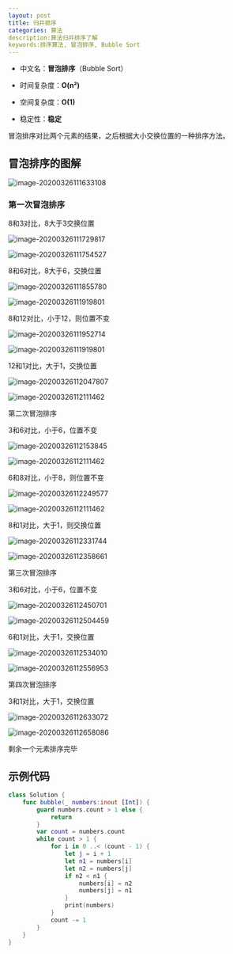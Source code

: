 ```yaml
---
layout: post
title: 归并排序
categories: 算法
description:算法归并排序了解
keywords:排序算法, 冒泡排序, Bubble Sort
---
```


- 中文名：**冒泡排序**（Bubble Sort）

- 时间复杂度：**O(n²)**
- 空间复杂度：**O(1)**
- 稳定性：**稳定**

冒泡排序对比两个元素的结果，之后根据大小交换位置的一种排序方法。

## 冒泡排序的图解

![image-20200326111633108](https://raw.githubusercontent.com/joserccblog/uPic/upic/uPic/image-20200326111633108.png)

### 第一次冒泡排序

8和3对比，8大于3交换位置

![image-20200326111729817](https://raw.githubusercontent.com/joserccblog/uPic/upic/uPic/image-20200326111729817.png)

![image-20200326111754527](https://raw.githubusercontent.com/joserccblog/uPic/upic/uPic/image-20200326111754527.png)

8和6对比，8大于6，交换位置

![image-20200326111855780](https://raw.githubusercontent.com/joserccblog/uPic/upic/uPic/image-20200326111855780.png)

![image-20200326111919801](https://raw.githubusercontent.com/joserccblog/uPic/upic/uPic/image-20200326111919801.png)

8和12对比，小于12，则位置不变

![image-20200326111952714](https://raw.githubusercontent.com/joserccblog/uPic/upic/uPic/image-20200326111952714.png)

![image-20200326111919801](https://raw.githubusercontent.com/joserccblog/uPic/upic/uPic/image-20200326111919801.png)

12和1对比，大于1，交换位置

![image-20200326112047807](https://raw.githubusercontent.com/joserccblog/uPic/upic/uPic/image-20200326112047807.png)

![image-20200326112111462](https://raw.githubusercontent.com/joserccblog/uPic/upic/uPic/image-20200326112111462.png)

第二次冒泡排序

3和6对比，小于6，位置不变

![image-20200326112153845](https://raw.githubusercontent.com/joserccblog/uPic/upic/uPic/image-20200326112153845.png)

![image-20200326112111462](https://raw.githubusercontent.com/joserccblog/uPic/upic/uPic/image-20200326112111462.png)

6和8对比，小于8，则位置不变

![image-20200326112249577](https://raw.githubusercontent.com/joserccblog/uPic/upic/uPic/image-20200326112249577.png)

![image-20200326112111462](https://raw.githubusercontent.com/joserccblog/uPic/upic/uPic/image-20200326112111462-20200326112258433.png)

8和1对比，大于1，则交换位置

![image-20200326112331744](https://raw.githubusercontent.com/joserccblog/uPic/upic/uPic/image-20200326112331744.png)

![image-20200326112358661](https://raw.githubusercontent.com/joserccblog/uPic/upic/uPic/image-20200326112358661.png)

第三次冒泡排序

3和6对比，小于6，位置不变

![image-20200326112450701](https://raw.githubusercontent.com/joserccblog/uPic/upic/uPic/image-20200326112450701.png)

![image-20200326112504459](https://raw.githubusercontent.com/joserccblog/uPic/upic/uPic/image-20200326112504459.png)

6和1对比，大于1，交换位置

![image-20200326112534010](https://raw.githubusercontent.com/joserccblog/uPic/upic/uPic/image-20200326112534010.png)

![image-20200326112556953](https://raw.githubusercontent.com/joserccblog/uPic/upic/uPic/image-20200326112556953.png)

第四次冒泡排序

3和1对比，大于1，交换位置

![image-20200326112633072](https://raw.githubusercontent.com/joserccblog/uPic/upic/uPic/image-20200326112633072.png)

![image-20200326112658086](https://raw.githubusercontent.com/joserccblog/uPic/upic/uPic/image-20200326112658086.png)

剩余一个元素排序完毕

## 示例代码

```swift
class Solution {
    func bubble(_ numbers:inout [Int]) {
        guard numbers.count > 1 else {
            return
        }
        var count = numbers.count
        while count > 1 {
            for i in 0 ..< (count - 1) {
                let j = i + 1
                let n1 = numbers[i]
                let n2 = numbers[j]
                if n2 < n1 {
                    numbers[i] = n2
                    numbers[j] = n1
                }
                print(numbers)
            }
            count -= 1
        }
    }
}
```

